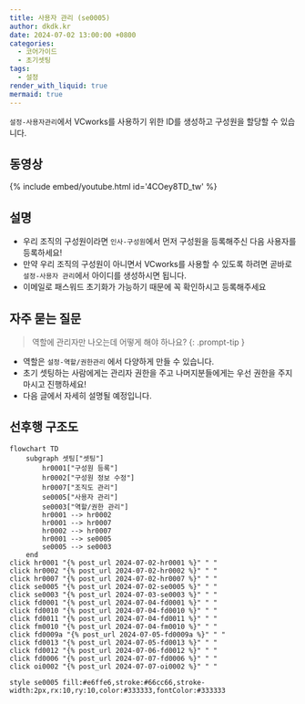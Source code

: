 ```yaml
---
title: 사용자 관리 (se0005)
author: dkdk.kr
date: 2024-07-02 13:00:00 +0800
categories:
  - 코어가이드
  - 초기셋팅
tags:
  - 설정
render_with_liquid: true
mermaid: true
---
```

`설정-사용자관리`에서 VCworks를 사용하기 위한 ID를 생성하고 구성원을 할당할 수 있습니다.

## 동영상

{% include embed/youtube.html id='4COey8TD_tw' %}

## 설명

- 우리 조직의 구성원이라면 `인사-구성원`에서 먼저 구성원을 등록해주신 다음 사용자를 등록하세요!
- 만약 우리 조직의 구성원이 아니면서 VCworks를 사용할 수 있도록 하려면 곧바로 `설정-사용자 관리`에서 아이디를 생성하시면 됩니다.
- 이메일로 패스워드 초기화가 가능하기 때문에 꼭 확인하시고 등록해주세요
	
## 자주 묻는 질문

> 역할에 관리자만 나오는데 어떻게 해야 하나요?
{: .prompt-tip }

- 역할은 `설정-역할/권한관리` 에서 다양하게 만들 수 있습니다.
- 초기 셋팅하는 사람에게는 관리자 권한을 주고 나머지분들에게는 우선 권한을 주지 마시고 진행하세요!
- 다음 글에서 자세히 설명될 예정입니다.




## 선후행 구조도

```mermaid
flowchart TD
    subgraph 셋팅["셋팅"]
        hr0001["구성원 등록"]
        hr0002["구성원 정보 수정"]
        hr0007["조직도 관리"]
        se0005["사용자 관리"]
        se0003["역할/권한 관리"]
        hr0001 --> hr0002
        hr0001 --> hr0007
        hr0002 --> hr0007
        hr0001 --> se0005
        se0005 --> se0003
    end
click hr0001 "{% post_url 2024-07-02-hr0001 %}" " "
click hr0002 "{% post_url 2024-07-02-hr0002 %}" " "
click hr0007 "{% post_url 2024-07-02-hr0007 %}" " "
click se0005 "{% post_url 2024-07-02-se0005 %}" " "
click se0003 "{% post_url 2024-07-03-se0003 %}" " "
click fd0001 "{% post_url 2024-07-04-fd0001 %}" " "
click fd0010 "{% post_url 2024-07-04-fd0010 %}" " "
click fd0011 "{% post_url 2024-07-04-fd0011 %}" " "
click fm0010 "{% post_url 2024-07-04-fm0010 %}" " "
click fd0009a "{% post_url 2024-07-05-fd0009a %}" " "
click fd0013 "{% post_url 2024-07-05-fd0013 %}" " "
click fd0012 "{% post_url 2024-07-06-fd0012 %}" " "
click fd0006 "{% post_url 2024-07-07-fd0006 %}" " "
click oi0002 "{% post_url 2024-07-07-oi0002 %}" " "

style se0005 fill:#e6ffe6,stroke:#66cc66,stroke-width:2px,rx:10,ry:10,color:#333333,fontColor:#333333
```
